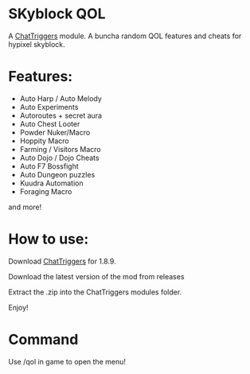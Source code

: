# SKyblock QOL
A [ChatTriggers](https://chattriggers.com/) module. A buncha random QOL features and cheats for hypixel skyblock.

# Features:
- Auto Harp / Auto Melody<br>
- Auto Experiments<br>
- Autoroutes + secret aura<br>
- Auto Chest Looter<br>
- Powder Nuker/Macro<br>
- Hoppity Macro<br>
- Farming / Visitors Macro<br>
- Auto Dojo / Dojo Cheats<br>
- Auto F7 Bossfight <br>
- Auto Dungeon puzzles <br>
- Kuudra Automation <br>
- Foraging Macro <br>

 and more!<br>


# How to use:

Download [ChatTriggers](https://chattriggers.com/) for 1.8.9.

Download the latest version of the mod from releases

Extract the .zip into the ChatTriggers modules folder.

Enjoy!

# Command
Use /qol in game to open the menu!
